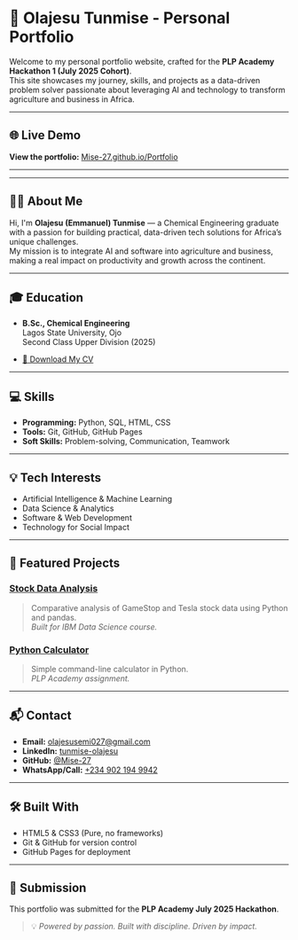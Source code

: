 # 🚀 Olajesu Tunmise - Personal Portfolio

Welcome to my personal portfolio website, crafted for the **PLP Academy Hackathon 1 (July 2025 Cohort)**.  
This site showcases my journey, skills, and projects as a data-driven problem solver passionate about leveraging AI and technology to transform agriculture and business in Africa.

---

## 🌐 Live Demo

**View the portfolio:** [Mise-27.github.io/Portfolio](https://Mise-27.github.io/Portfolio/)

---



---

## 🧑‍💼 About Me

Hi, I'm **Olajesu (Emmanuel) Tunmise** — a Chemical Engineering graduate with a passion for building practical, data-driven tech solutions for Africa’s unique challenges.  
My mission is to integrate AI and software into agriculture and business, making a real impact on productivity and growth across the continent.

---

## 🎓 Education

- **B.Sc., Chemical Engineering**  
  Lagos State University, Ojo  
  Second Class Upper Division (2025)

- [📄 Download My CV](Tunmise_Olajesu_CV.pdf)

---

## 💻 Skills

- **Programming:** Python, SQL, HTML, CSS
- **Tools:** Git, GitHub, GitHub Pages
- **Soft Skills:** Problem-solving, Communication, Teamwork

---

## 💡 Tech Interests

- Artificial Intelligence & Machine Learning
- Data Science & Analytics
- Software & Web Development
- Technology for Social Impact

---

## 🔨 Featured Projects

### [Stock Data Analysis](https://github.com/Mise-27/IBM-Data-Science-Projects)
> Comparative analysis of GameStop and Tesla stock data using Python and pandas.  
> *Built for IBM Data Science course.*

### [Python Calculator](https://github.com/Mise-27/PLP-Academy-Assignments)
> Simple command-line calculator in Python.  
> *PLP Academy assignment.*

---

## 📬 Contact

- **Email:** [olajesusemi027@gmail.com](mailto:olajesusemi027@gmail.com)
- **LinkedIn:** [tunmise-olajesu](https://linkedin.com/in/tunmise-olajesu-820baa248)
- **GitHub:** [@Mise-27](https://github.com/Mise-27)
- **WhatsApp/Call:** [+234 902 194 9942](https://wa.me/2349021949942)

---

## 🛠️ Built With

- HTML5 & CSS3 (Pure, no frameworks)
- Git & GitHub for version control
- GitHub Pages for deployment

---

## 🏁 Submission

This portfolio was submitted for the **PLP Academy July 2025 Hackathon**.

> 💡 *Powered by passion. Built with discipline. Driven by impact.*
